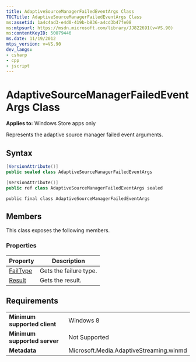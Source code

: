 ```yaml
---
title: AdaptiveSourceManagerFailedEventArgs Class
TOCTitle: AdaptiveSourceManagerFailedEventArgs Class
ms:assetid: 1a4c4ad3-e4d0-419b-b836-a4cd3b47fe08
ms:mtpsurl: https://msdn.microsoft.com/library/JJ822691(v=VS.90)
ms:contentKeyID: 50079446
ms.date: 11/19/2012
mtps_version: v=VS.90
dev_langs:
- csharp
- cpp
- jscript
---
```


# AdaptiveSourceManagerFailedEventArgs Class

**Applies to:** Windows Store apps only

Represents the adaptive source manager failed event arguments.

## Syntax

```csharp
[VersionAttribute()]
public sealed class AdaptiveSourceManagerFailedEventArgs
```

```cpp
[VersionAttribute()]
public ref class AdaptiveSourceManagerFailedEventArgs sealed
```

```jscript
public final class AdaptiveSourceManagerFailedEventArgs
```

## Members

This class exposes the following members.

### Properties

|Property|Description|
|--- |--- |
|[FailType](failtype-property.md)|Gets the failure type.|
|[Result](result-property.md)|Gets the result.|

## Requirements

|||
|--- |--- |
|**Minimum supported client**|Windows 8|
|**Minimum supported server**|Not Supported|
|**Metadata**|Microsoft.Media.AdaptiveStreaming.winmd|
